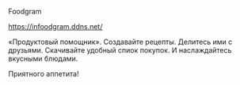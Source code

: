 Foodgram

https://infoodgram.ddns.net/

«Продуктовый помощник». 
Создавайте рецепты. Делитесь ими с друзьями. Скачивайте удобный спиок покупок. И наслаждайтесь вкусными блюдами.

Приятного аппетита!